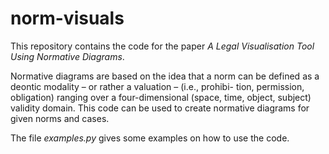 # norm-visuals

This repository contains the code for the paper *A Legal Visualisation Tool Using Normative Diagrams*.

Normative diagrams are based on the idea that a
norm can be defined as a deontic modality – or rather a valuation – (i.e., prohibi-
tion, permission, obligation) ranging over a four-dimensional (space, time, object,
subject) validity domain. This code can be used to create normative diagrams for given norms and cases.

The file *examples.py* gives some examples on how to use the code.
